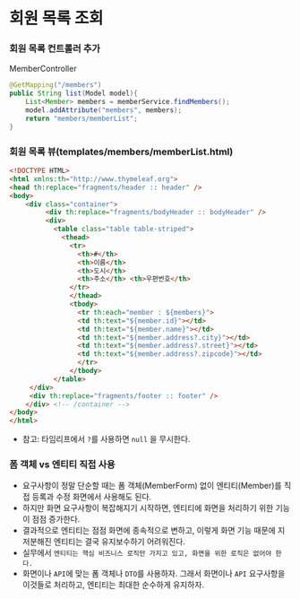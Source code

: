 # 회원 목록 조회 


### 회원 목록 컨트롤러 추가

MemberController
```java
@GetMapping("/members")
public String list(Model model){
    List<Member> members = memberService.findMembers();
    model.addAttribute("members", members);
    return "members/memberList";
}
```

### 회원 목록 뷰(templates/members/memberList.html)
```html
<!DOCTYPE HTML>
<html xmlns:th="http://www.thymeleaf.org">
<head th:replace="fragments/header :: header" />
<body>
    <div class="container">
         <div th:replace="fragments/bodyHeader :: bodyHeader" />
         <div>
           <table class="table table-striped">
             <thead>
               <tr>
                 <th>#</th>
                 <th>이름</th>
                 <th>도시</th>
                 <th>주소</th> <th>우편번호</th>
               </tr>
               </thead>
               <tbody>
                 <tr th:each="member : ${members}">
                 <td th:text="${member.id}"></td>
                 <td th:text="${member.name}"></td>
                 <td th:text="${member.address?.city}"></td>
                 <td th:text="${member.address?.street}"></td>
                 <td th:text="${member.address?.zipcode}"></td>
                 </tr>
               </tbody>
           </table>
     </div>
     <div th:replace="fragments/footer :: footer" />
    </div> <!-- /container -->
</body>
</html>
```
- 참고: 타임리프에서 `?`를 사용하면 `null` 을 무시한다.

### 폼 객체 vs 엔티티 직접 사용

- 요구사항이 정말 단순할 때는 폼 객체(MemberForm) 없이 엔티티(Member)를 직접 등록과 수정 화면에서 사용해도 된다.
- 하지만 화면 요구사항이 복잡해지기 시작하면, 엔티티에 화면을 처리하기 위한 기능이 점점 증가한다. 
- 결과적으로 엔티티는 점점 화면에 종속적으로 변하고, 이렇게 화면 기능 때문에 지저분해진 엔티티는 결국 유지보수하기 어려워진다.
- 실무에서 `엔티티는 핵심 비즈니스 로직만 가지고 있고, 화면을 위한 로직은 없어야 한다.`
- 화면이나 `API`에 맞는 폼 객체나 `DTO`를 사용하자. 그래서 화면이나 `API` 요구사항을 이것들로 처리하고, 엔티티는 최대한 
 순수하게 유지하자.
